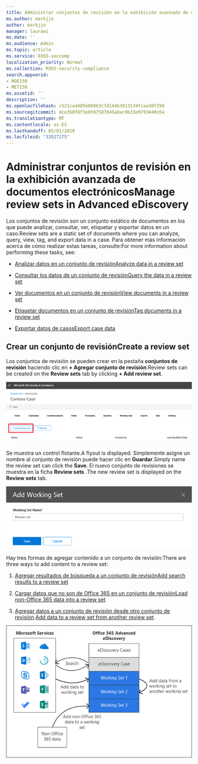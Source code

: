 ```yaml
---
title: Administrar conjuntos de revisión en la exhibición avanzada de documentos electrónicos
ms.author: markjjo
author: markjjo
manager: laurawi
ms.date: ''
ms.audience: Admin
ms.topic: article
ms.service: O365-seccomp
localization_priority: Normal
ms.collection: M365-security-compliance
search.appverid:
- MOE150
- MET150
ms.assetid: ''
description: ''
ms.openlocfilehash: c521ca4485b00963c7d144b3013134fcaa30f298
ms.sourcegitcommit: 4ce350f8f3eb597587945a8ac9b33e9793440c64
ms.translationtype: MT
ms.contentlocale: es-ES
ms.lasthandoff: 05/01/2019
ms.locfileid: "33527275"
---
```

# <a name="manage-review-sets-in-advanced-ediscovery"></a><span data-ttu-id="e737e-102">Administrar conjuntos de revisión en la exhibición avanzada de documentos electrónicos</span><span class="sxs-lookup"><span data-stu-id="e737e-102">Manage review sets in Advanced eDiscovery</span></span>

<span data-ttu-id="e737e-103">Los conjuntos de revisión son un conjunto estático de documentos en los que puede analizar, consultar, ver, etiquetar y exportar datos en un caso.</span><span class="sxs-lookup"><span data-stu-id="e737e-103">Review sets are a static set of documents where you can analyze, query, view, tag, and export data in a case.</span></span> <span data-ttu-id="e737e-104">Para obtener más información acerca de cómo realizar estas tareas, consulte:</span><span class="sxs-lookup"><span data-stu-id="e737e-104">For more information about performing these tasks, see:</span></span>

- [<span data-ttu-id="e737e-105">Analizar datos en un conjunto de revisión</span><span class="sxs-lookup"><span data-stu-id="e737e-105">Analyze data in a review set</span></span>](analyzing-data-in-review-set.md)

- [<span data-ttu-id="e737e-106">Consultar los datos de un conjunto de revisión</span><span class="sxs-lookup"><span data-stu-id="e737e-106">Query the data in a review set</span></span>](review-set-search.md)

- [<span data-ttu-id="e737e-107">Ver documentos en un conjunto de revisión</span><span class="sxs-lookup"><span data-stu-id="e737e-107">View documents in a review set</span></span>](view-documents-in-review-set.md)

- [<span data-ttu-id="e737e-108">Etiquetar documentos en un conjunto de revisión</span><span class="sxs-lookup"><span data-stu-id="e737e-108">Tag documents in a review set</span></span>](tagging-documents.md)

- [<span data-ttu-id="e737e-109">Exportar datos de casos</span><span class="sxs-lookup"><span data-stu-id="e737e-109">Export case data</span></span>](exporting-data-ediscover20.md)

## <a name="create-a-review-set"></a><span data-ttu-id="e737e-110">Crear un conjunto de revisión</span><span class="sxs-lookup"><span data-stu-id="e737e-110">Create a review set</span></span>

<span data-ttu-id="e737e-111">Los conjuntos de revisión se pueden crear en la pestaña **conjuntos de revisión** haciendo clic en **+ Agregar conjunto de revisión**.</span><span class="sxs-lookup"><span data-stu-id="e737e-111">Review sets can be created on the **Review sets** tab by clicking **+ Add review set**.</span></span>

![Agregar conjunto de revisión](../media/f45c51d9-585d-47d1-b7fb-0288715e0b6a.png)

<span data-ttu-id="e737e-113">Se muestra un control flotante.</span><span class="sxs-lookup"><span data-stu-id="e737e-113">A flyout is displayed.</span></span>  <span data-ttu-id="e737e-114">Simplemente asigne un nombre al conjunto de revisión puede hacer clic en **Guardar**.</span><span class="sxs-lookup"><span data-stu-id="e737e-114">Simply name the review set can click the **Save**.</span></span>  <span data-ttu-id="e737e-115">El nuevo conjunto de revisiones se muestra en la ficha **Review sets** .</span><span class="sxs-lookup"><span data-stu-id="e737e-115">The new review set is displayed on the **Review sets** tab.</span></span>

![Agregar control flotante de revisión set](../media/5e5c99f8-42ca-4c2f-960f-f1a5709569d1.png)

<span data-ttu-id="e737e-117">Hay tres formas de agregar contenido a un conjunto de revisión:</span><span class="sxs-lookup"><span data-stu-id="e737e-117">There are three ways to add content to a review set:</span></span>

1. [<span data-ttu-id="e737e-118">Agregar resultados de búsqueda a un conjunto de revisión</span><span class="sxs-lookup"><span data-stu-id="e737e-118">Add search results to a review set</span></span>](add-data-to-review-set.md)

2. [<span data-ttu-id="e737e-119">Cargar datos que no son de Office 365 en un conjunto de revisión</span><span class="sxs-lookup"><span data-stu-id="e737e-119">Load non-Office 365 data into a review set</span></span>](load-non-office365-data.md)

3. <span data-ttu-id="e737e-120">[Agregar datos a un conjunto de revisión desde otro conjunto de revisión](add-data-to-review-set-from-another-review-set.md).</span><span class="sxs-lookup"><span data-stu-id="e737e-120">[Add data to a review set from another review set](add-data-to-review-set-from-another-review-set.md).</span></span>

![revisar conjuntos](../media/1f1f4efd-c03b-4255-bc3d-df358e56549c.png)

